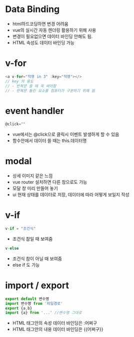 # Data Binding
- html하드코딩하면 변경 어려움
- vue의 실시간 자동 렌더링 활용하기 위해 사용
- 변경이 필요없으면 데이터 바인딩 안해도 됨.
- HTML 속성도 데이터 바인딩 가능

# v-for
```js
<a v-for="작명 in 3" :key="작명"></>
// key 의 용도
// - 반복문 쓸 때 꼭 써야함
// - 반복문 돌린 요소를 컴퓨터가 구분하기 위해 씀
```

# event handler
```js
@click=""
```
- vue에서는 @click으로 클릭시 이벤트 발생하게 할 수 있음
- 함수안에서 데이터 쓸 때는 this.데이터명

# modal
- 상세 이미지 같은 느낌
- vue router 설치하면 다른 창으로도 가능
- 모달 창 미리 만들어 놓기
- ui 현재 상태를 데이터로 저장, 데이터에 따라 어떻게 보일지 작성

# v-if
```js
v-if = "조건식"
```
- 조건식 참일 때 보여줌
```js
v-else
```
- 조건식 참이 아닐 때 보여줌
- else if 도 가능

# import / export
```js
export default 변수명
import 변수명 from '파일경로'
export {a,b}
import {a} from '...' //변수명 그대로
```
- HTML 태그안의 속성 데이터 바인딩은 :어쩌구
- HTML 태그안의 내용 데이터 바인딩은 {{어쩌구}}